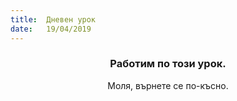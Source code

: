 ```yaml
---
title:  Дневен урок
date:   19/04/2019
---
```


### <center>Работим по този урок.</center>
<center>Моля, върнете се по-късно.</center>